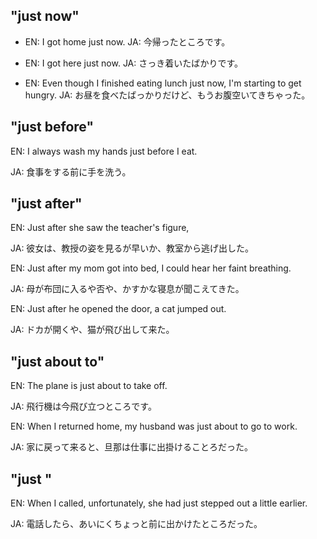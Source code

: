 ## "just now"

- EN: I got home just now.
    JA: 今帰ったところです。

- EN: I got here just now.
  JA: さっき着いたばかりです。

- EN: Even though I finished eating lunch just now, I'm starting to get hungry.
JA: お昼を食べたばっかりだけど、もうお腹空いてきちゃった。

## "just before"

EN: I always wash my hands just before I eat.

JA: 食事をする前に手を洗う。

## "just after"

EN: Just after she saw the teacher's figure,

JA: 彼女は、教授の姿を見るが早いか、教室から逃げ出した。

EN: Just after my mom got into bed, I could hear her faint breathing.

JA: 母が布団に入るや否や、かすかな寝息が聞こえてきた。

EN: Just after he opened the door, a cat jumped out.

JA: ドカが開くや、猫が飛び出して来た。

## "just about to"

EN: The plane is just about to take off.

JA: 飛行機は今飛び立つところです。

EN: When I returned home, my husband was just about to go to work.

JA: 家に戻って来ると、旦那は仕事に出掛けることろだった。

## "just <ACTION> <TIME>"

EN: When I called, unfortunately, she had just stepped out a little earlier.

JA: 電話したら、あいにくちょっと前に出かけたところだった。
